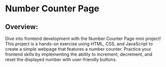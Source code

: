 <h1>Number Counter Page</h1>
<h2>Overview:</h2>
<p>Dive into frontend development with the Number Counter Page mini project! This project is a hands-on exercise using HTML, CSS, and JavaScript to create a simple webpage that features a number counter. Practice your frontend skills by implementing the ability to increment, decrement, and reset the displayed number with user-friendly buttons.</p>

